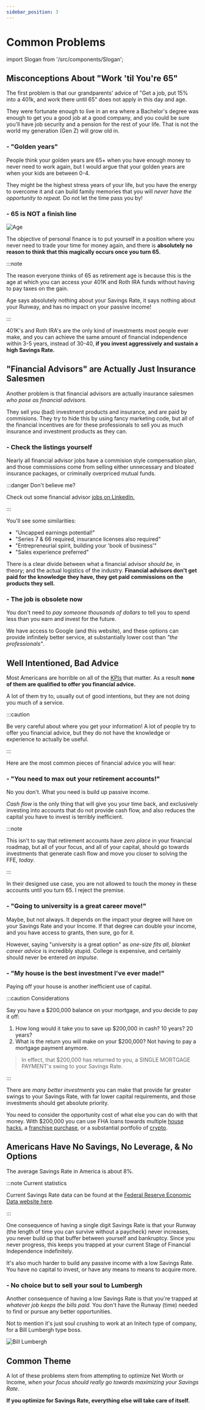 ```yaml
---
sidebar_position: 3
---
```


# Common Problems

import Slogan from '/src/components/Slogan';

## Misconceptions About "Work 'til You're 65"

The first problem is that our grandparents' advice of "Get a job, put 15% into a 401k, and work there until 65" does not apply in this day and age. 

They were fortunate enough to live in an era where a Bachelor's degree was enough to get you a good job at a good company, and you could be sure you'll have job security and a pension for the rest of your life. That is not the world my generation (Gen Z) will grow old in. 

### - "Golden years"

People think your golden years are 65+ when you have enough money to never need to work again, but I would argue that your golden years are when your kids are between 0-4.

They might be the highest stress years of your life, but you have the energy to overcome it and can build family memories that you will *never have the opportunity to repeat.* Do not let the time pass you by!

### - 65 is NOT a finish line

![Age](/img/meme-decades-of-work.svg)

The objective of personal finance is to put yourself in a position where you never need to trade your time for money again, and there is **absolutely no reason to think that this magically occurs once you turn 65.**

:::note

The reason everyone thinks of 65 as retirement age is because this is the age at which you can access your 401K and Roth IRA funds without having to pay taxes on the gain. 

Age says absolutely nothing about your Savings Rate, it says nothing about your Runway, and has no impact on your passive income!

:::

401K's and Roth IRA's are the only kind of investments most people ever make, and you can achieve the same amount of financial independence within 3-5 years, instead of 30-40, **if you invest aggressively and sustain a high Savings Rate.**

## "Financial Advisors" are Actually Just Insurance Salesmen

Another problem is that financial advisors are actually insurance salesmen *who pose as financial advisors.* 

They sell you (bad) investment products and insurance, and are paid by commisions.  They try to hide this by using fancy marketing code, but all of the financial incentives are for these professionals to sell you as much insurance and investment products as they can.

### - Check the listings yourself

Nearly all financial advisor jobs have a commision style compensation plan, and those commissions come from selling either unnecessary and bloated insurance packages, or criminally overpriced mutual funds. 

:::danger Don't believe me?

Check out some financial advisor [jobs on LinkedIn.](https://www.linkedin.com/jobs/financial-advisor-jobs?position=1&pageNum=0) 

:::

You'll see some similarities:

- "Uncapped earnings potential!"
- "Series 7 & 66 required, insurance licenses also required"
- "Entrepreneurial spirit, building your 'book of business'"
- "Sales experience preferred"

There is a clear divide between what a financial advisor *should be,* in theory; and the actual logistics of the industry. **Financial advisors don't get paid for the knowledge they have, they get paid commissions on the products they sell.**

### - The job is obsolete now

You don't need to *pay someone thousands of dollars* to tell you to spend less than you earn and invest for the future. 

We have access to Google (and this website), and these options can provide infinitely better service, at substantially lower cost than *"the professionals"*.

## Well Intentioned, Bad Advice

Most Americans are horrible on all of the [KPIs](kpis/index.md) that matter. As a result **none of them are qualified to offer you financial advice.**

A lot of them try to, usually out of good intentions, but they are not doing you much of a service.

:::caution 

Be very careful about where you get your information! A lot of people try to offer you financial advice, but they do not have the knowledge or experience to actually be useful.

:::

Here are the most common pieces of financial advice you will hear:

### - "You need to max out your retirement accounts!" 

No you don't. What you need is build up passive income. 

*Cash flow* is the only thing that will give you your time back, and exclusively investing into accounts that do not provide cash flow, and also reduces the capital you have to invest is terribly inefficient. 

:::note 

This isn't to say that retirement accounts have *zero place* in your financial roadmap, but all of your focus, and all of your capital, should go towards investments that generate cash flow and move you closer to solving the FFE, *today*.

:::

In their designed use case, you are not allowed to touch the money in these accounts until you turn 65. I reject the premise.

### - "Going to university is a great career move!"

Maybe, but not always. It depends on the impact your degree will have on your Savings Rate and your Income. If that degree can double your income, and you have access to grants, then sure, go for it. 

However, saying "university is a great option" as *one-size fits all, blanket career advice* is incredibly stupid. College is expensive, and certainly should never be entered *on impulse*.

### - "My house is the best investment I've ever made!"

Paying off your house is another inefficient use of capital. 

:::caution Considerations

Say you have a $200,000 balance on your mortgage, and you decide to pay it off:

1. How long would it take you to save up $200,000 in cash? 10 years? 20 years?
2. What is the return you will make on your $200,000? Not having to pay a mortgage payment anymore.
>In effect, that $200,000 has returned to you, a SINGLE MORTGAGE PAYMENT's swing to your Savings Rate. 

::: 

There are *many better investments* you can make that provide far greater swings to your Savings Rate, with far lower capital requirements, and those investments should get absolute priority. 

You need to consider the opportunity cost of what else you can do with that money. With $200,000 you can use FHA loans towards multiple [house hacks](/spending/housing.md), a [franchise purchase](/investing/franchises.md), or a substantial portfolio of [crypto](/investing/cryptocurrency.md).

## Americans Have No Savings, No Leverage, & No Options

The average Savings Rate in America is about 8%.

:::note Current statistics

Current Savings Rate data can be found at the [Federal Reserve Economic Data website here](https://fred.stlouisfed.org/series/PSAVERT).

::: 

One consequence of having a single digit Savings Rate is that your Runway (the length of time you can survive without a paycheck) never increases, you never build up that buffer between yourself and bankruptcy. Since you never progress, this keeps you trapped at your current Stage of Financial Independence indefinitely. 

It's also much harder to build any passive income with a low Savings Rate. You have no capital to invest, or have any means to means to acquire more. 

### - No choice but to sell your soul to Lumbergh

Another consequence of having a low Savings Rate is that you're trapped at *whatever job keeps the bills paid.* You don't have the Runway (time) needed to find or pursue any better opportunities.

Not to mention it's just soul crushing to work at an Initech type of company, for a Bill Lumbergh type boss.

![Bill Lumbergh](/img/meme-bill-lumbergh.svg)

## Common Theme

A lot of these problems stem from attempting to optimize Net Worth or Income, *when your focus should really go towards maximizing your Savings Rate*. 

**If you optimize for Savings Rate, everything else will take care of itself.**

<Slogan/>